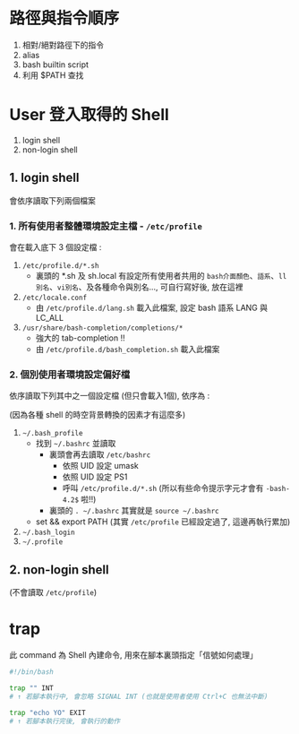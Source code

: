 
# 路徑與指令順序

1. 相對/絕對路徑下的指令
2. alias
3. bash builtin script
4. 利用 $PATH 查找


# User 登入取得的 Shell

1. login shell
2. non-login shell


## 1. login shell

會依序讀取下列兩個檔案

### 1. 所有使用者整體環境設定主檔 - `/etc/profile`

會在載入底下 3 個設定檔 :

1. `/etc/profile.d/*.sh`
    - 裏頭的 *.sh 及 sh.local 有設定所有使用者共用的 `bash介面顏色`、`語系`、`ll別名`、`vi別名`、及各種命令與別名..., 可自行寫好後, 放在這裡
2. `/etc/locale.conf`
    - 由 `/etc/profile.d/lang.sh` 載入此檔案, 設定 bash 語系 LANG 與 LC_ALL
3. `/usr/share/bash-completion/completions/*`
    - 強大的 tab-completion !! 
    - 由 `/etc/profile.d/bash_completion.sh` 載入此檔案

### 2. 個別使用者環境設定偏好檔

依序讀取下列其中之一個設定檔 (但只會載入1個), 依序為 : 

(因為各種 shell 的時空背景轉換的因素才有這麼多)

1. `~/.bash_profile`
    - 找到 `~/.bashrc` 並讀取
        - 裏頭會再去讀取 `/etc/bashrc`
            - 依照 UID 設定 umask
            - 依照 UID 設定 PS1
            - 呼叫 `/etc/profile.d/*.sh` (所以有些命令提示字元才會有 `-bash-4.2$` 啦!!)
        - 裏頭的 `. ~/.bashrc` 其實就是 `source ~/.bashrc`
    - set && export PATH (其實 `/etc/profile` 已經設定過了, 這邊再執行累加)
2. `~/.bash_login`
3. `~/.profile`



## 2. non-login shell

(不會讀取 `/etc/profile`)


# trap

此 command 為 Shell 內建命令, 用來在腳本裏頭指定「信號如何處理」

```bash
#!/bin/bash

trap "" INT
# ↑ 若腳本執行中, 會忽略 SIGNAL INT (也就是使用者使用 Ctrl+C 也無法中斷)

trap "echo YO" EXIT
# ↑ 若腳本執行完後, 會執行的動作
```
